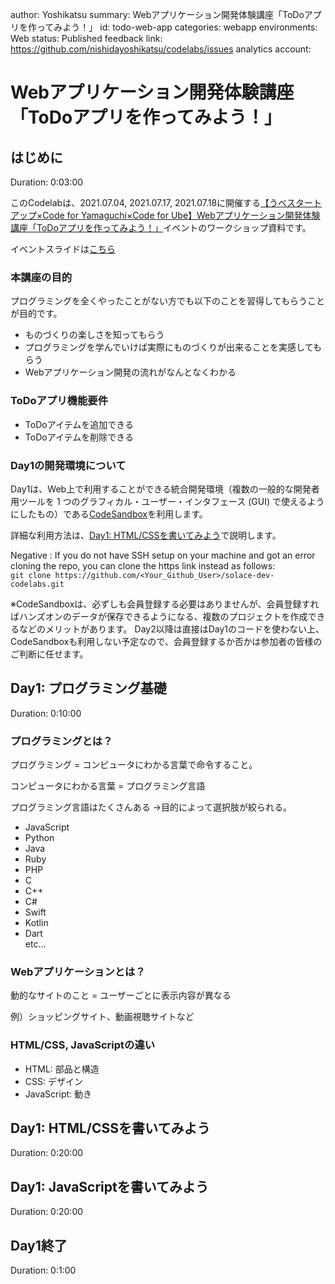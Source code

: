 author: Yoshikatsu
summary: Webアプリケーション開発体験講座「ToDoアプリを作ってみよう！」
id: todo-web-app
categories: webapp
environments: Web
status: Published
feedback link: https://github.com/nishidayoshikatsu/codelabs/issues
analytics account:

# Webアプリケーション開発体験講座「ToDoアプリを作ってみよう！」

## はじめに
Duration: 0:03:00

このCodelabは、2021.07.04, 2021.07.17, 2021.07.18に開催する[【うべスタートアップ×Code for Yamaguchi×Code for Ube】Webアプリケーション開発体験講座「ToDoアプリを作ってみよう！」](https://codeforyamaguchi-handson1.peatix.com/)イベントのワークショップ資料です。

イベントスライドは[こちら](https://docs.google.com/presentation/d/1UrjH4HynMHAi5Fx70gVswZOnKaCZuF9HUfiWOJwmjoQ/edit?usp=sharing)

### 本講座の目的

プログラミングを全くやったことがない方でも以下のことを習得してもらうことが目的です。
* ものづくりの楽しさを知ってもらう
* プログラミングを学んでいけば実際にものづくりが出来ることを実感してもらう
* Webアプリケーション開発の流れがなんとなくわかる

### ToDoアプリ機能要件

* ToDoアイテムを追加できる
* ToDoアイテムを削除できる


### Day1の開発環境について

Day1は、Web上で利用することができる統合開発環境（複数の一般的な開発者用ツールを 1 つのグラフィカル・ユーザー・インタフェース (GUI) で使えるようにしたもの）である[CodeSandbox](https://codesandbox.io/)を利用します。

詳細な利用方法は、[Day1: HTML/CSSを書いてみよう](https://nishidayoshikatsu.github.io/codelabs/todo-web-app/index.html#3)で説明します。



Negative
: If you do not have SSH setup on your machine and got an error cloning the repo, you can clone the https link instead as follows:  
`git clone https://github.com/<Your_Github_User>/solace-dev-codelabs.git`



※CodeSandboxは、必ずしも会員登録する必要はありませんが、会員登録すればハンズオンのデータが保存できるようになる、複数のプロジェクトを作成できるなどのメリットがあります。
Day2以降は直接はDay1のコードを使わない上、CodeSandboxも利用しない予定なので、会員登録するか否かは参加者の皆様のご判断に任せます。

## Day1: プログラミング基礎
Duration: 0:10:00

### プログラミングとは？

プログラミング = コンピュータにわかる言葉で命令すること。

コンピュータにわかる言葉 = プログラミング言語

プログラミング言語はたくさんある
→目的によって選択肢が絞られる。

* JavaScript
* Python
* Java
* Ruby
* PHP
* C
* C++
* C#
* Swift
* Kotlin
* Dart  
etc...

### Webアプリケーションとは？

動的なサイトのこと = ユーザーごとに表示内容が異なる

例）ショッピングサイト、動画視聴サイトなど

### HTML/CSS, JavaScriptの違い

* HTML: 部品と構造
* CSS: デザイン
* JavaScript: 動き

## Day1: HTML/CSSを書いてみよう
Duration: 0:20:00

## Day1: JavaScriptを書いてみよう
Duration: 0:20:00

## Day1終了
Duration: 0:1:00